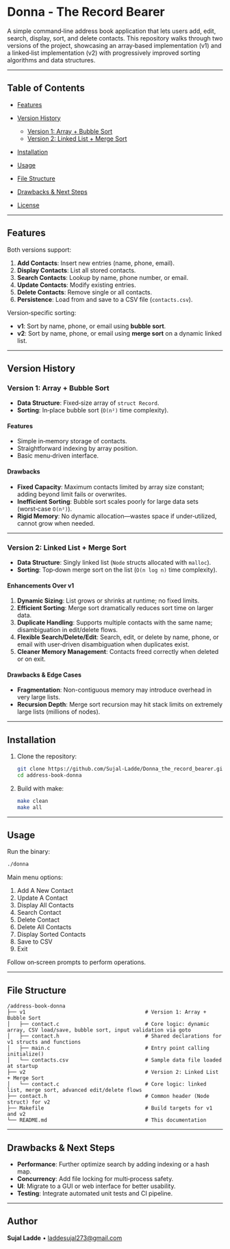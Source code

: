 # Donna - The Record Bearer

A simple command‑line address book application that lets users add, edit, search, display, sort, and delete contacts. This repository walks through two versions of the project, showcasing an array‑based implementation (v1) and a linked‑list implementation (v2) with progressively improved sorting algorithms and data structures.

---

## Table of Contents

* [Features](#features)
* [Version History](#version-history)

  * [Version 1: Array + Bubble Sort](#version-1-array--bubble-sort)
  * [Version 2: Linked List + Merge Sort](#version-2-linked-list--merge-sort)
* [Installation](#installation)
* [Usage](#usage)
* [File Structure](#file-structure)
* [Drawbacks & Next Steps](#drawbacks--next-steps)
* [License](#license)

---

## Features

Both versions support:

1. **Add Contacts**: Insert new entries (name, phone, email).
2. **Display Contacts**: List all stored contacts.
3. **Search Contacts**: Lookup by name, phone number, or email.
4. **Update Contacts**: Modify existing entries.
5. **Delete Contacts**: Remove single or all contacts.
6. **Persistence**: Load from and save to a CSV file (`contacts.csv`).

Version‑specific sorting:

* **v1**: Sort by name, phone, or email using **bubble sort**.
* **v2**: Sort by name, phone, or email using **merge sort** on a dynamic linked list.

---

## Version History

### Version 1: Array + Bubble Sort

* **Data Structure**: Fixed‑size array of `struct Record`.
* **Sorting**: In‑place bubble sort (`O(n²)` time complexity).

#### Features

* Simple in‑memory storage of contacts.
* Straightforward indexing by array position.
* Basic menu‑driven interface.

#### Drawbacks

* **Fixed Capacity**: Maximum contacts limited by array size constant; adding beyond limit fails or overwrites.
* **Inefficient Sorting**: Bubble sort scales poorly for large data sets (worst‑case `O(n²)`).
* **Rigid Memory**: No dynamic allocation—wastes space if under‑utilized, cannot grow when needed.

---

### Version 2: Linked List + Merge Sort

* **Data Structure**: Singly linked list (`Node` structs allocated with `malloc`).
* **Sorting**: Top‑down merge sort on the list (`O(n log n)` time complexity).

#### Enhancements Over v1

1. **Dynamic Sizing**: List grows or shrinks at runtime; no fixed limits.
2. **Efficient Sorting**: Merge sort dramatically reduces sort time on larger data.
3. **Duplicate Handling**: Supports multiple contacts with the same name; disambiguation in edit/delete flows.
4. **Flexible Search/Delete/Edit**: Search, edit, or delete by name, phone, or email with user‑driven disambiguation when duplicates exist.
5. **Cleaner Memory Management**: Contacts freed correctly when deleted or on exit.

#### Drawbacks & Edge Cases

* **Fragmentation**: Non-contiguous memory may introduce overhead in very large lists.
* **Recursion Depth**: Merge sort recursion may hit stack limits on extremely large lists (millions of nodes).

---

## Installation

1. Clone the repository:

   ```bash
   git clone https://github.com/Sujal-Ladde/Donna_the_record_bearer.git
   cd address-book-donna
   ```
2. Build with make:

   ```bash
   make clean
   make all
   ```

---

## Usage

Run the binary:

```bash
./donna
```

Main menu options:

1. Add A New Contact
2. Update A Contact
3. Display All Contacts
4. Search Contact
5. Delete Contact
6. Delete All Contacts
7. Display Sorted Contacts
8. Save to CSV
9. Exit

Follow on‑screen prompts to perform operations.

---

## File Structure

```
/address-book-donna
├── v1                                       # Version 1: Array + Bubble Sort
│   ├── contact.c                            # Core logic: dynamic array, CSV load/save, bubble sort, input validation via goto
│   ├── contact.h                            # Shared declarations for v1 structs and functions
│   ├── main.c                               # Entry point calling initialize()
│   └── contacts.csv                         # Sample data file loaded at startup
├── v2                                       # Version 2: Linked List + Merge Sort
│   └── contact.c                            # Core logic: linked list, merge sort, advanced edit/delete flows
├── contact.h                                # Common header (Node struct) for v2
├── Makefile                                 # Build targets for v1 and v2
└── README.md                                # This documentation
```

---

## Drawbacks & Next Steps

* **Performance**: Further optimize search by adding indexing or a hash map.
* **Concurrency**: Add file locking for multi‑process safety.
* **UI**: Migrate to a GUI or web interface for better usability.
* **Testing**: Integrate automated unit tests and CI pipeline.

---

## Author

**Sujal Ladde** • [laddesujal273@gmail.com](mailto:laddesujal273@gmail.com)

